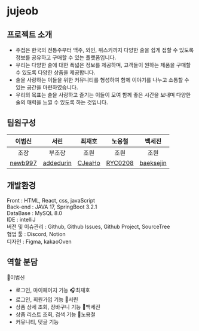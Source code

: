 # jujeob


## 프로젝트 소개
- 주접은 한국의 전통주부터 맥주, 와인, 위스키까지 다양한 술을 쉽게 접할 수 있도록 정보를 공유하고 구매할 수 있는 플랫폼입니다.
- 우리는 다양한 술에 대한 폭넓은 정보를 제공하며, 고객들이 원하는 제품을 구매할 수 있도록 다양한 상품을 제공합니다. 
- 술을 사랑하는 이들을 위한 커뮤니티를 형성하여 함께 이야기를 나누고 소통할 수 있는 공간을 마련하였습니다.
- 우리의 목표는 술을 사랑하고 즐기는 이들이 모여 함께 좋은 시간을 보내며 다양한 술의 매력을 느낄 수 있도록 하는 것입니다.

## 팀원구성
|이범신|서린|최재호|노용철|백세진|
| :-------: | :-------: | :-------: | :-------: | :-------: |
|조장|부조장|조원|조원|조원|
| [newb997](https://github.com/newb997)| [addedurin](https://github.com/addedurin)| [CJeaHo](https://github.com/CJeaHo) |  [RYC0208](https://github.com/RYC0208) | [baeksejin](https://github.com/baeksejin) |

## 개발환경
Front    : HTML, React, css, javaScript  
Back-end : JAVA 17, SpringBoot 3.2.1  
DataBase : MySQL 8.0  
IDE      : intelliJ  
버전 및 이슈관리 : Github, Github Issues, Github Project, SourceTree  
협업 툴  : Discord, Notion  
디자인   : Figma, kakaoOven  

## 역할 분담
🤨이범신
- 로그인, 마이페이지 기능
🎧최재호
- 로그인, 회원가입 기능
🫨서린
- 상품 상세 조회, 장바구니 기능
🐷백세진
- 상품 리스트 조회, 검색 기능
🤥노용철
- 커뮤니티, 댓글 기능


  

